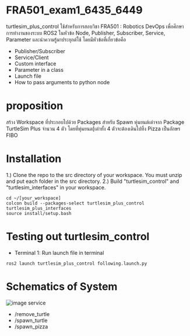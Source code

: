 # FRA501_exam1_6435_6449
turtlesim_plus_control ใช้สำหรับการสอบวิชา FRA501 : Robotics DevOps เพื่อศึกษาการทำงานของระบบ ROS2 ในหัวข้อ Node, Publisher, Subscriber, Service, Parameter และนำความรู้มาประยุกต์ใช้ โดยมีหัวข้อที่เกี่ยวข้อคือ 
- Publisher/Subscriber
- Service/Client
- Custom interface
- Parameter in a class
- Launch file
- How to pass arguments to python node

# proposition
สร้าง Workspace ที่ประกอบไปด้วย Packages สำหรับ Spawn หุ่นยนต์เต่าจาก Package
TurtleSim Plus จำนวน 4 ตัว โดยที่หุ่นยนต[เต่าทั้ง 4 ตัวจะต้องเดินไปทิ้ง Pizza เป็นอักษร FIBO

# Installation
1.) Clone the repo to the src directory of your workspace. You must unzip and put each folder in the src directory.
2.) Build "turtlesim_control" and "turtlesim_interfaces" in your workspace.
```
cd ~/[your_workspace]
colcon build --packages-select turtlesim_plus_control turtlesim_plus_interfaces
source install/setup.bash
```

# Testing out turtlesim_control
- Terminal 1: Run launch file in terminal
```
ros2 launch turtlesim_plus_control following.launch.py
```

# Schematics of System
![image](https://github.com/napassorn29/FRA501_exam1_6435_6449/assets/119843578/d0898588-2f54-42e3-a431-2780186b5863)
service
- /remove_turtle
- /spawn_turtle
- /spawn_pizza



